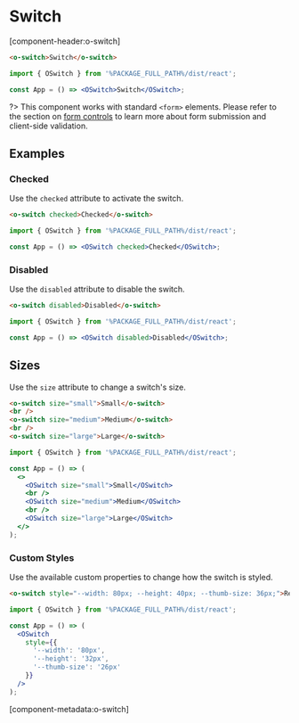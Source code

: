 # Switch

[component-header:o-switch]

```html preview
<o-switch>Switch</o-switch>
```

```jsx react
import { OSwitch } from '%PACKAGE_FULL_PATH%/dist/react';

const App = () => <OSwitch>Switch</OSwitch>;
```

?> This component works with standard `<form>` elements. Please refer to the section on [form controls](/getting-started/form-controls) to learn more about form submission and client-side validation.

## Examples

### Checked

Use the `checked` attribute to activate the switch.

```html preview
<o-switch checked>Checked</o-switch>
```

```jsx react
import { OSwitch } from '%PACKAGE_FULL_PATH%/dist/react';

const App = () => <OSwitch checked>Checked</OSwitch>;
```

### Disabled

Use the `disabled` attribute to disable the switch.

```html preview
<o-switch disabled>Disabled</o-switch>
```

```jsx react
import { OSwitch } from '%PACKAGE_FULL_PATH%/dist/react';

const App = () => <OSwitch disabled>Disabled</OSwitch>;
```

## Sizes

Use the `size` attribute to change a switch's size.

```html preview
<o-switch size="small">Small</o-switch>
<br />
<o-switch size="medium">Medium</o-switch>
<br />
<o-switch size="large">Large</o-switch>
```

```jsx react
import { OSwitch } from '%PACKAGE_FULL_PATH%/dist/react';

const App = () => (
  <>
    <OSwitch size="small">Small</OSwitch>
    <br />
    <OSwitch size="medium">Medium</OSwitch>
    <br />
    <OSwitch size="large">Large</OSwitch>
  </>
);
```

### Custom Styles

Use the available custom properties to change how the switch is styled.

```html preview
<o-switch style="--width: 80px; --height: 40px; --thumb-size: 36px;">Really big</o-switch>
```

```jsx react
import { OSwitch } from '%PACKAGE_FULL_PATH%/dist/react';

const App = () => (
  <OSwitch
    style={{
      '--width': '80px',
      '--height': '32px',
      '--thumb-size': '26px'
    }}
  />
);
```

[component-metadata:o-switch]
